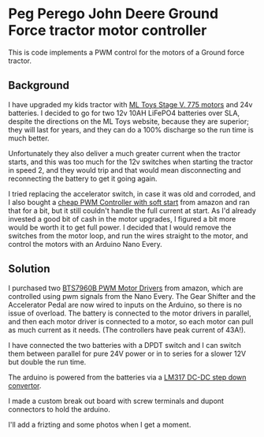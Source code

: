# Peg Perego John Deere Ground Force tractor motor controller

This is code implements a PWM control for the motors of a Ground force tractor. 

## Background

I have upgraded my kids tractor with [ML Toys Stage V. 775 motors](https://www.mltoys.com/collections/peg-perego-john-deere-ground-force-tractor/products/stage-v-speed-motors-for-peg-perego-rzr-900-and-ground-force) and 24v batteries.
I decided to go for two 12v 10AH LiFePO4 batteries over SLA, despite the directions on the ML Toys website, because they are superior; they will last for years, and they can do a 100% discharge so the run time is much better. 

Unfortunately they also deliver a much greater current when the tractor starts, and this was too much for the 12v switches when starting the tractor in speed 2, and they would trip and that would mean 
disconnecting and reconnecting the battery to get it going again. 

I tried replacing the accelerator switch, in case it was old and corroded, and I also bought a [cheap PWM Controller with soft start](https://amzn.to/3zhxnsm) from amazon and ran that for a bit, but it still couldn't 
handle the full current at start. As I'd already invested a good bit of cash in the motor upgrades, I figured a bit more would be worth it to get full power.
I decided that I would remove the switches from the motor loop, and run the wires straight to the motor, and control the motors with an Arduino Nano Every. 

## Solution

I purchased two [BTS7960B PWM Motor Drivers](https://amzn.to/3VZQlwF) from amazon, which are controlled using pwm signals from the Nano Every. The Gear Shifter and the Accelerator Pedal 
are now wired to inputs on the Arduino, so there is no issue of overload.
The battery is connected to the motor drivers in parallel, and then each motor driver is connected to a motor, so each motor can pull as much current as it needs. (The controllers have peak current of 43A!).

I have connected the two batteries with a DPDT switch and I can switch them between parallel for  pure 24V power or in to series for a slower 12V but double the run time. 

The arduino is powered from the batteries via a [LM317 DC-DC step down convertor](https://www.aliexpress.com/item/1005005996170388.html).

I made a custom break out board with screw terminals and dupont connectors to hold the arduino. 

I'll add a frizting and some photos when I get a moment. 